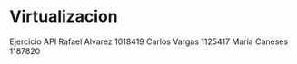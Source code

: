 # Virtualizacion
Ejercicio API
Rafael Alvarez 1018419
Carlos Vargas  1125417
María Caneses  1187820
